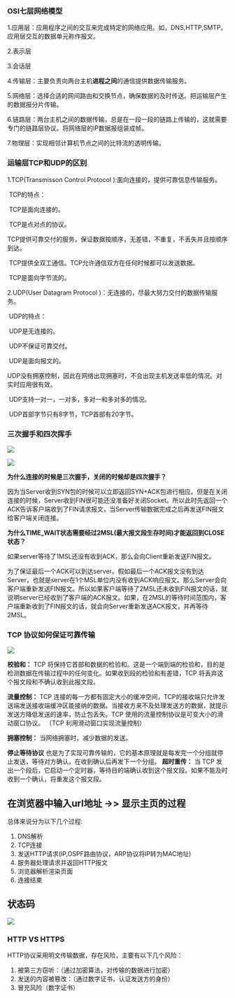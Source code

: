 ### OSI七层网络模型

1.应用层：应用程序之间的交互来完成特定的网络应用。如，DNS,HTTP,SMTP。应用层交互的数据单元称作报文。

2.表示层

3.会话层

4.传输层：主要负责向两台主机**进程之间**的通信提供数据传输服务。

5.网络层：选择合适的网间路由和交换节点，确保数据的及时传送。把运输层产生的数据报分片传输。

6.链路层：两台主机之间的数据传输，总是在一段一段的链路上传输的，这就需要专门的链路层协议。将网络层的IP数据报组装成帧。

7.物理层：实现相邻计算机节点之间的比特流的透明传输。





### 运输层TCP和UDP的区别

1.TCP(Transmisson Control Protocol ):面向连接的，提供可靠信息传输服务。

​	TCP的特点：

​		TCP是面向连接的。

​		TCP是点对点的协议。

​		TCP提供可靠交付的服务，保证数据按顺序，无差错，不重复，不丢失并且按顺序到达。

​		TCP提供全双工通信。TCP允许通信双方在任何时候都可以发送数据。

​		TCP是面向字节流的。

2.UDP(User Datagram Protocol )：无连接的，尽最大努力交付的数据传输服务。

​	UDP的特点：

​		UDP是无连接的。

​		UDP不保证可靠交付。

​		UDP是面向报文的。

​		UDP没有拥塞控制，因此在网络出现拥塞时，不会出现主机发送率低的情况。对实时应用很有效。

​		UDP支持一对一，一对多，多对一和多对多的情况。

​		UDP首部字节只有8字节，TCP首部有20字节。



### 三次握手和四次挥手

![](D:\mdimage\20180717202520531.png)



![](D:\mdimage\20180717204202563.png)

**为什么连接的时候是三次握手，关闭的时候却是四次握手？** 

因为当Server收到SYN包的时候可以立即返回SYN+ACK包进行相应。但是在关闭连接的时候，Server收到FIN很可能还没准备好关闭Socket。所以此时先返回一个ACK告诉客户端收到了FIN请求报文，当Server传输数据完成之后再发送FIN报文给客户端关闭连接。

**为什么TIME_WAIT状态需要经过2MSL(最大报文段生存时间)才能返回到CLOSE状态？** 

如果server等待了1MSL还没有收到ACK，那么会向Client重新发送FIN报文。

为了保证最后一个ACK可以到达server。假如最后一个ACK报文没有到达Server，也就是server在1个MSL单位内没有收到ACK响应报文。那么Server会向客户端重新发送FIN报文。所以如果客户端等待了2MSL还未收到FIN报文的话，就说明server已经收到了客户端的ACK报文。如果，在2MSL的等待时间范围内，客户端重新收到了FIN报文的话，就会向Server重新发送ACK报文，并再等待2MSL。

### TCP 协议如何保证可靠传输

![](D:\mdimage\微信截图_20200317175425.png)

**校验和：** TCP 将保持它首部和数据的检验和。这是一个端到端的检验和，目的是检测数据在传输过程中的任何变化。如果收到段的检验和有差错，TCP 将丢弃这个报文段和不确认收到此报文段。

**流量控制：** TCP 连接的每一方都有固定大小的缓冲空间，TCP的接收端只允许发送端发送接收端缓冲区能接纳的数据。当接收方来不及处理发送方的数据，就提示发送方降低发送的速率，防止包丢失。TCP 使用的流量控制协议是可变大小的滑动窗口协议。 （TCP 利用滑动窗口实现流量控制） 

**拥塞控制：** 当网络拥塞时，减少数据的发送。 

**停止等待协议** 也是为了实现可靠传输的，它的基本原理就是每发完一个分组就停止发送，等待对方确认。在收到确认后再发下一个分组。 **超时重传：** 当 TCP 发出一个段后，它启动一个定时器，等待目的端确认收到这个报文段。如果不能及时收到一个确认，将重发这个报文段。  



## 在浏览器中输入url地址 ->> 显示主页的过程

总体来说分为以下几个过程:

1. DNS解析
2. TCP连接
3. 发送HTTP请求(IP,OSPF路由协议，ARP协议将IP转为MAC地址)
4. 服务器处理请求并返回HTTP报文
5. 浏览器解析渲染页面
6. 连接结束



## 状态码

 ![](D:\mdimage\aHR0cHM6Ly91c2VyLWdvbGQtY2RuLnhpdHUuaW8vMjAxOC81LzgvMTYzM2UxOWRiYTI3ZWQwMA.jpg)





### HTTP VS HTTPS

HTTP协议采用明文传输数据，存在风险，主要有以下几个风险：

1. 被第三方窃听：（通过加密算法，对传输的数据进行加密）
2. 发送的内容被篡改：（通过数字证书，认证发送方的身份）
3. 冒充风险（数字证书）


